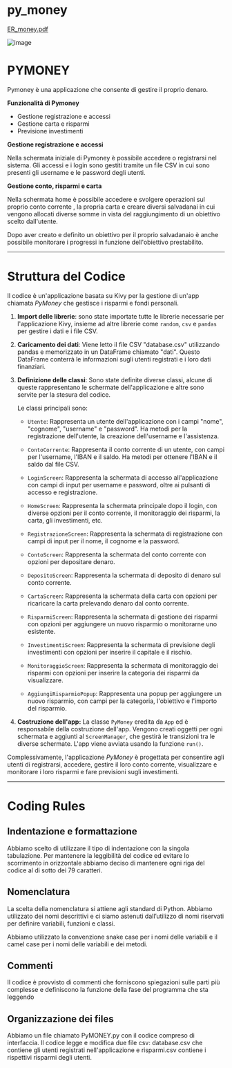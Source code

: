 # py_money
[ER_money.pdf](https://github.com/DavideB98/py_money/files/12079549/ER_money.pdf)

![image](https://github.com/DavideB98/py_money/assets/139228820/afce2f98-2188-4c03-a31e-d53303761cf5)


# PYMONEY

Pymoney è una applicazione che consente di gestire il proprio denaro.

**Funzionalità di Pymoney**
 - Gestione registrazione e accessi
 - Gestione carta e risparmi
 - Previsione investimenti
 
 **Gestione registrazione e accessi**
 
Nella schermata iniziale di Pymoney è possibile accedere o registrarsi nel sistema.
Gli accessi e i login sono gestiti tramite un file CSV in cui sono presenti gli username e le password degli utenti.

**Gestione conto, risparmi e carta**

Nella schermata  home è possibile accedere e svolgere operazioni sul proprio conto corrente , la propria carta e creare diversi salvadanai in cui vengono allocati diverse somme in vista del raggiungimento di un obiettivo  scelto dall'utente.

Dopo aver creato e definito un obiettivo per il proprio salvadanaio è anche possibile monitorare i progressi in funzione dell'obiettivo prestabilito.

---------------------------------------------------------------------------------------------------------------------------------------------------------------------------
# Struttura del Codice
 Il codice è un'applicazione basata su Kivy per la gestione di un'app chiamata *PyMoney* che gestisce i risparmi e fondi personali.

1.  **Import delle librerie**: sono state importate tutte le librerie necessarie per l'applicazione Kivy, insieme ad altre librerie come `random`, `csv` e `pandas` per gestire i dati e i file CSV.
    
2.  **Caricamento dei dati**: Viene letto il file CSV "database.csv" utilizzando pandas e memorizzato in un DataFrame chiamato "dati". Questo DataFrame conterrà le informazioni sugli utenti registrati e i loro dati finanziari.
       
3.  **Definizione delle classi**: Sono state definite diverse classi, alcune di queste rappresentano le schermate dell'applicazione e altre sono servite per la stesura del codice. 
    
	Le classi principali sono:
	-   `Utente`: Rappresenta un utente dell'applicazione con i campi "nome", "cognome", "username" e "password". Ha metodi per la registrazione dell'utente, la creazione dell'username e l'assistenza.
	    
	-   `ContoCorrente`: Rappresenta il conto corrente di un utente, con campi per l'username, l'IBAN e il saldo. Ha metodi per ottenere l'IBAN e il saldo dal file CSV.
	    
	-   `LoginScreen`: Rappresenta la schermata di accesso all'applicazione con campi di input per username e password, oltre ai pulsanti di accesso e registrazione.
	    
	-   `HomeScreen`: Rappresenta la schermata principale dopo il login, con diverse opzioni per il conto corrente, il monitoraggio dei risparmi, la carta, gli investimenti, etc.
	    
	-   `RegistrazioneScreen`: Rappresenta la schermata di registrazione con campi di input per il nome, il cognome e la password.
	    
	-   `ContoScreen`: Rappresenta la schermata del conto corrente con opzioni per depositare denaro.
	    
	-   `DepositoScreen`: Rappresenta la schermata di deposito di denaro sul conto corrente.
	    
	-   `CartaScreen`: Rappresenta la schermata della carta con opzioni per ricaricare la carta prelevando denaro dal conto corrente.
	    
	-   `RisparmiScreen`: Rappresenta la schermata di gestione dei risparmi con opzioni per aggiungere un nuovo risparmio o monitorarne uno esistente.
	    
	-   `InvestimentiScreen`: Rappresenta la schermata di previsione degli investimenti con opzioni per inserire il capitale e il rischio.
	    
	-   `MonitoraggioScreen`: Rappresenta la schermata di monitoraggio dei risparmi con opzioni per inserire la categoria dei risparmi da visualizzare.
	    
	-   `AggiungiRisparmioPopup`: Rappresenta una popup per aggiungere un nuovo risparmio, con campi per la categoria, l'obiettivo e l'importo del risparmio.
    

5.  **Costruzione dell'app:** La classe `PyMoney` eredita da `App` ed è responsabile della costruzione dell'app. Vengono creati oggetti per ogni schermata e aggiunti al `ScreenManager`, che gestirà le transizioni tra le diverse schermate. L'app viene avviata usando la funzione  `run()`.
    

Complessivamente, l'applicazione *PyMoney* è progettata per consentire agli utenti di registrarsi, accedere, gestire il loro conto corrente, visualizzare e monitorare i loro risparmi e fare previsioni sugli investimenti.

--------------------------------------------------------------------------------------------------------------------------------------------------------------------------
  # Coding Rules

## Indentazione e formattazione

Abbiamo scelto di utilizzare il tipo di indentazione con la singola tabulazione. Per mantenere la leggibilità del codice ed evitare lo scorrimento in orizzontale abbiamo deciso di mantenere ogni riga del codice al di sotto dei 79 caratteri.

## Nomenclatura

La scelta della nomenclatura si attiene agli standard di Python. Abbiamo utilizzato dei nomi descrittivi e ci siamo astenuti dall’utilizzo di nomi riservati per definire variabili, funzioni e classi.

Abbiamo utilizzato la convenzione snake case per i nomi delle variabili e il camel case per i nomi delle variabili e dei metodi.

## Commenti

Il codice è provvisto di commenti che forniscono spiegazioni sulle parti più complesse e definiscono la funzione della fase del programma che sta leggendo

## Organizzazione dei files

Abbiamo un file chiamato PyMONEY.py con il codice compreso di interfaccia. Il codice legge e modifica due file csv: database.csv che contiene gli utenti registrati nell'applicazione e risparmi.csv contiene i rispettivi risparmi degli utenti.













